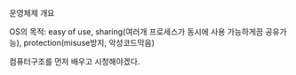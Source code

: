 운영체제 개요

OS의 목적: easy of use, sharing(여러개 프로세스가 동시에 사용 가능하게끔 공유가능), protection(misuse방지, 악성코드막음)

컴퓨터구조를 먼저 배우고 시청해야겠다.